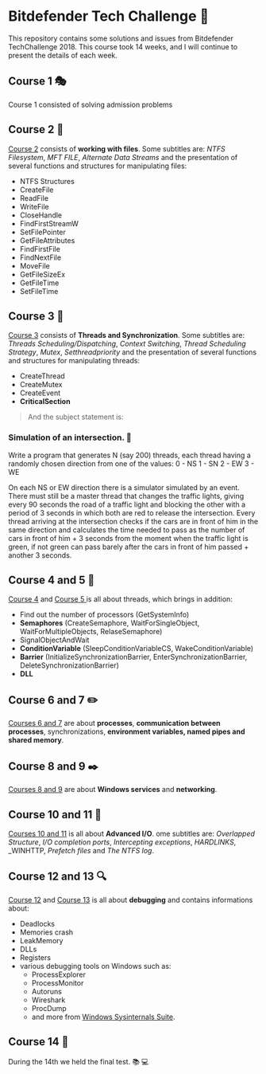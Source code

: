 
  
# Bitdefender Tech Challenge :rocket:
This repository contains some solutions and issues from Bitdefender TechChallenge 2018. This course took 14 weeks, and I will continue to present the details of each week.

## Course 1  :performing_arts:
Course 1 consisted of solving admission problems

## Course 2 :necktie:
[Course 2](https://github.com/marianlupascu/Bitdefender-Tech-Challenge/tree/master/Curs%202) consists of __working with files__. Some subtitles are: _NTFS Filesystem_, _MFT FILE_, _Alternate Data Streams_ and the presentation of several functions and structures for manipulating files:
- NTFS Structures
- CreateFile
- ReadFile
- WriteFile
- CloseHandle
- FindFirstStreamW
- SetFilePointer
- GetFileAttributes
- FindFirstFile
- FindNextFile
- MoveFile
- GetFileSizeEx
- GetFileTime
- SetFileTime

## Course 3 :telescope:
[Course 3](https://github.com/marianlupascu/Bitdefender-Tech-Challenge/tree/master/Curs%203) consists of __Threads and Synchronization__. Some subtitles are: _Threads Scheduling/Dispatching_, _Context Switching_, _Thread Scheduling Strategy_, _Mutex_, _Setthreadpriority_ and the presentation of several functions and structures for manipulating threads:
- CreateThread
- CreateMutex
- CreateEvent
- **CriticalSection**

> And the subject statement is:
> 
### Simulation of an intersection. :car:

Write a program that generates N (say 200) threads, each thread having a randomly chosen direction from one of the values:
0 - NS
1 - SN
2 - EW
3 - WE

On each NS or EW direction there is a simulator simulated by an event.
There must still be a master thread that changes the traffic lights, giving every 90 seconds the road of a traffic light and blocking the other with a period of 3 seconds in which both are red to release the intersection.
Every thread arriving at the intersection checks if the cars are in front of him in the same direction and calculates the time needed to pass as the number of cars in front of him + 3 seconds from the moment when the traffic light is green, if not green can pass barely after the cars in front of him passed + another 3 seconds.

## Course 4 and 5 :straight_ruler:
[Course 4](https://github.com/marianlupascu/Bitdefender-Tech-Challenge/tree/master/Curs%204) and [Course 5 ](https://github.com/marianlupascu/Bitdefender-Tech-Challenge/tree/master/Curs%205) is all about threads, which brings in addition:
- Find out the number of processors (GetSystemInfo)
- **Semaphores** (CreateSemaphore, WaitForSingleObject, WaitForMultipleObjects, RelaseSemaphore)
- SignalObjectAndWait
- **ConditionVariable** (SleepConditionVariableCS, WakeConditionVariable)
- **Barrier** (InitializeSynchronizationBarrier, EnterSynchronizationBarrier, DeleteSynchronizationBarrier)
- **DLL**

## Course 6 and 7 :pencil2:
[Courses 6 and 7](https://github.com/marianlupascu/Bitdefender-Tech-Challenge/tree/master/Curs%206-7/Pipeline) are about **processes**, **communication between processes**, synchronizations, **environment variables, named pipes and shared memory**.

## Course 8 and 9 :black_nib:
[Courses 8 and 9](https://github.com/marianlupascu/Bitdefender-Tech-Challenge/tree/master/Curs%208-9) are about **Windows services** and **networking**.

## Course 10 and 11 :battery:
[Courses 10 and 11](https://github.com/marianlupascu/Bitdefender-Tech-Challenge/tree/master/Curs%2010-11) is all about **Advanced I/O**. ome subtitles are: _Overlapped Structure_, _I/O completion ports_, _Intercepting exceptions_, _HARDLINKS_, _WINHTTP, _Prefetch files_ and _The NTFS log_.

## Course 12 and 13 :mag:
[Course 12](https://github.com/marianlupascu/Bitdefender-Tech-Challenge/tree/master/Curs%2012/Curs12-Tools) and [Course 13](https://github.com/marianlupascu/Bitdefender-Tech-Challenge/tree/master/Curs%2013) is all about **debugging** and contains informations about:
- Deadlocks
- Memories crash
- LeakMemory
- DLLs
- Registers
- various debugging tools on Windows such as:
	- ProcessExplorer
	- ProcessMonitor
	- Autoruns
	- Wireshark
	- ProcDump
	- and more from [Windows Sysinternals Suite](https://docs.microsoft.com/en-us/sysinternals/downloads/sysinternals-suite).

## Course 14 :pizza:
During the 14th we held the final test. :books: :computer:
